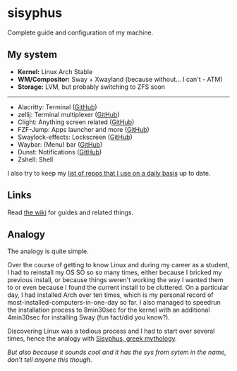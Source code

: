 # sisyphus

Complete guide and configuration of my machine.

## My system

- **Kernel:** Linux Arch Stable
- **WM/Compositor:** Sway + Xwayland (because without... I can't - ATM)
- **Storage:** LVM, but probably switching to ZFS soon

---

- Alacritty: Terminal ([GitHub](https://github.com/alacritty/alacritty))
- zellij: Terminal multiplexer ([GitHub](https://github.com/zellij-org/zellij))
- Clight: Anything screen related ([GitHub](https://github.com/FedeDP/Clight))
- FZF-Jump: Apps launcher and more ([GitHub](https://github.com/tdpeuter/fzf-jump))
- Swaylock-effects: Lockscreen ([GitHub](https://github.com/mortie/swaylock-effects))
- Waybar: (Menu) bar ([GitHub](https://github.com/Alexays/Waybar))
- Dunst: Notifications ([GitHub](https://github.com/dunst-project/dunst))
- Zshell: Shell

I also try to keep my [list of repos that I use on a daily basis](https://github.com/stars/tdpeuter/lists/fire-iu) up to date.

## Links

Read [the wiki](https://github.com/tdpeuter/sisyphus/wiki) for guides and related things. 

## Analogy

The analogy is quite simple. 

Over the course of getting to know Linux and during my career as a student, I had to reinstall my OS SO so so many times, either because I bricked my previous install, or because things weren't working the way I wanted them to or even because I found the current install to be cluttered. On a particular day, I had installed Arch over ten times, which is my personal record of most-installed-computers-in-one-day so far. I also managed to speedrun the installation process to 8min30sec for the kernel with an additional 4min30sec for installing Sway (fun fact/did you know?). 

Discovering Linux was a tedious process and I had to start over several times, hence the analogy with [Sisyphus, greek mythology](https://en.wikipedia.org/wiki/Sisyphus). 

*But also because it sounds cool and it has the sys from sytem in the name, don't tell anyone this though.*
